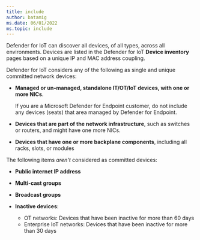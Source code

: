 ```yaml
---
title: include
author: batamig
ms.date: 06/01/2022
ms.topic: include
---
```


<!-- docutune:disable -->

Defender for IoT can discover all devices, of all types, across all environments. Devices are listed in the Defender for IoT **Device inventory** pages based on a unique IP and MAC address coupling.

Defender for IoT considers any of the following as single and unique committed network devices:

- **Managed or un-managed, standalone IT/OT/IoT devices, with one or more NICs**.

    If you are a Microsoft Defender for Endpoint customer, do not include any devices (seats) that area managed by Defender for Endpoint.

- **Devices that are part of the network infrastructure**, such as switches or routers, and might have one more NICs.

- **Devices that have one or more backplane components**, including all racks, slots, or modules

The following items *aren't* considered as committed devices:

- **Public internet IP address**

- **Multi-cast groups**

- **Broadcast groups**

- **Inactive devices**:

    - OT networks: Devices that have been inactive for more than 60 days
    - Enterprise IoT networks: Devices that have been inactive for more than 30 days

<!--
For more information, see [Calculate the number of devices you need to monitor](../how-to-manage-subscriptions.md#calculate-the-number-of-devices-you-need-to-monitor).


|Network type  |Committed devices  |
|---------|---------|
|**OT networks**     |   - Managed or unmanaged standalone IT/OT/IoT devices, with one or more NICs <br>- Devices that provide network infrastructure, such as switches or routers with multiple NICs <br>- Devices with multiple backplane components, including all racks, slots, or modules |
|**Enterprise IoT networks**     | - Standalone, unmanaged IoT or network infrastructure devices <br>- Devices discovered either by an Enterprise IoT network sensor or Microsoft Defender for Endpoint agents <br><br>IT devices, such as workstations, servers, and mobile devices, are currently supported in Public Preview, and are therefore not billed|

The following items *aren't* monitored as devices, and don't appear in the Defender for IoT device inventories at all:

|Network type  |Not monitored as devices |
|---------|---------|
|**OT networks**     |     - Public internet IP addresses <br>- Multi-cast groups <br>- Broadcast groups    |
|**Enterprise IoT networks**     |   Unclassified devices      |


Devices that are inactive for more than 60 days are classified as *inactive* inventory devices.

-->